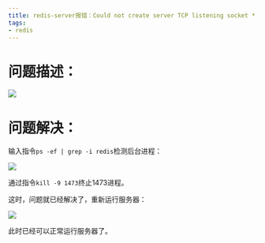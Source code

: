 ```yaml
---
title: redis-server报错：Could not create server TCP listening socket *:6379 问题的解决
tags:
- redis
---
```

# 问题描述：

![](https://luhexin.github.io/images/redis-server报错/1.png)

# 问题解决：
输入指令`ps -ef | grep -i redis`检测后台进程：

![](https://luhexin.github.io/images/redis-server报错/2.png)

通过指令`kill -9 1473`终止1473进程。

这时，问题就已经解决了，重新运行服务器：

![](https://luhexin.github.io/images/redis-server报错/3.png)

此时已经可以正常运行服务器了。